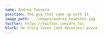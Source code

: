```yaml
---
name: Andrea Tassera
position: The guy that came up with it
image_path: ../images/andrea_headshot.jpg
twitter: https://twitter.com/dre_tas
blurb: He truly loves (and deserves) pizza.
---
```

